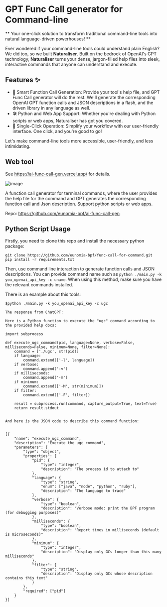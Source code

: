 # GPT Func Call generator for Command-line

** Your one-click solution to transform traditional command-line tools into natural language-driven powerhouses! **

Ever wondered if your command-line tools could understand plain English? We did too, so we built **Naturaliser**. Built on the bedrock of OpenAI's GPT technology, **Naturaliser** turns your dense, jargon-filled help files into sleek, interactive commands that anyone can understand and execute.

## Features ✨

- 🧠 Smart Function Call Generation: Provide your tool's help file, and GPT Func Call generator will do the rest. We'll generate the corresponding OpenAI GPT function calls and JSON descriptions in a flash, and the driven library in any language as well.
- 🛠 Python and Web App Support: Whether you're dealing with Python scripts or web apps, Naturaliser has got you covered.
- 🔄 Single-Click Operation: Simplify your workflow with our user-friendly interface. One click, and you're good to go!

Let's make command-line tools more accessible, user-friendly, and less intimidating.

## Web tool

See https://ai-func-call-gen.vercel.app/ for details.

![image](https://github.com/eunomia-bpf/func-call-for-command/assets/34985212/aa65b5b3-4dd1-4f74-9186-a6f573792db9)

A function call generator for terminal commands, where the user provides the help file for the command and GPT generates the corresponding function call and Json description. Support python scripts or web apps.

Repo: https://github.com/eunomia-bpf/ai-func-call-gen

## Python Script Usage

Firstly, you need to clone this repo and install the necessary python package:
```
git clone https://github.com/eunomia-bpf/func-call-for-command.git
pip install -r requirements.txt
```
Then, use command line interaction to generate function calls and JSON descriptions. You can provide command name such as `python ./main.py -k you_openai_api_key -c uname`. When using this method, make sure you have the relevant commands installed.

There is an example about this tools:

```console
$python ./main.py -k you_openai_api_key -c ugc

The response from ChatGPT:

Here is a Python function to execute the "ugc" command according to the provided help docs:

import subprocess

def execute_ugc_command(pid, language=None, verbose=False, milliseconds=False, minimum=None, filter=None):
    command = ['./ugc', str(pid)]
    if language:
        command.extend(['-l', language])
    if verbose:
        command.append('-v')
    if milliseconds:
        command.append('-m')
    if minimum:
        command.extend(['-M', str(minimum)])
    if filter:
        command.extend(['-F', filter])
    
    result = subprocess.run(command, capture_output=True, text=True)
    return result.stdout


And here is the JSON code to describe this command function:


[{
    "name": "execute_ugc_command",
    "description": "Execute the ugc command",
    "parameters": {
        "type": "object",
        "properties": {
            "pid": {
                "type": "integer",
                "description": "The process id to attach to"
            },
            "language": {
                "type": "string",
                "enum": ["java", "node", "python", "ruby"],
                "description": "The language to trace"
            },
            "verbose": {
                "type": "boolean",
                "description": "Verbose mode: print the BPF program (for debugging purposes)"
            },
            "milliseconds": {
                "type": "boolean",
                "description": "Report times in milliseconds (default is microseconds)"
            },
            "minimum": {
                "type": "integer",
                "description": "Display only GCs longer than this many milliseconds"
            },
            "filter": {
                "type": "string",
                "description": "Display only GCs whose description contains this text"
            }
        },
        "required": ["pid"]
    }
}]
```
